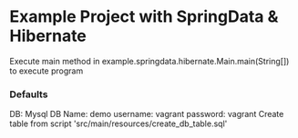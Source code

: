 # Example Project with SpringData & Hibernate

Execute main method in example.springdata.hibernate.Main.main(String[]) to execute program

### Defaults
DB: Mysql
DB Name: demo
username: vagrant
password: vagrant
Create table from script 'src/main/resources/create_db_table.sql'

